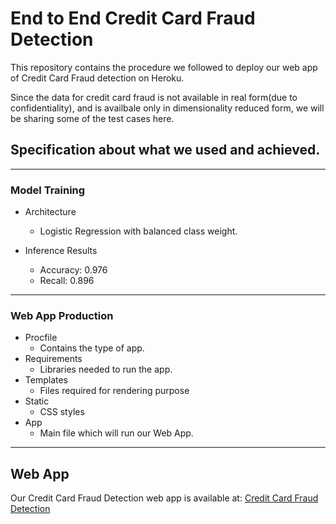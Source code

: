 #  End to End Credit Card Fraud Detection



This repository contains the procedure we followed to deploy our web app of Credit Card Fraud detection on Heroku.

Since the data for credit card fraud is not available in real form(due to confidentiality), and is availbale only in dimensionality reduced form, we will be sharing some of the test cases here.

## Specification about what we used and achieved.

***************

### Model Training

- Architecture
    - Logistic Regression with balanced class weight.

- Inference Results
    - Accuracy: 0.976
    - Recall: 0.896

***************

### Web App Production

- Procfile
    - Contains the type of app.
- Requirements
    - Libraries needed to run the app.
- Templates
    - Files required for rendering purpose
- Static
    - CSS styles
- App
    - Main file which will run our Web App.

***************


## Web App

Our Credit Card Fraud Detection web app is available at: [Credit Card Fraud Detection](https://www.google.com/url?q=https://credit-card-fraud-detect-ion.herokuapp.com/&sa=D&source=hangouts&ust=1599890506172000&usg=AFQjCNFMw5kRvTCqhn-xm35d7hSq0sooYQ)

